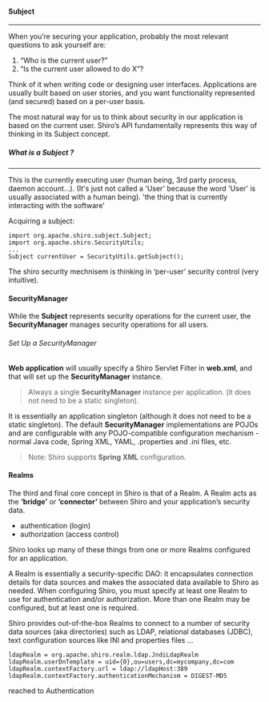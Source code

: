 


#### Subject
------

When you’re securing your application, probably the most relevant questions to ask yourself are: 
1. “Who is the current user?” 
2. “Is the current user allowed to do X”? 

Think of it when writing code or designing user interfaces. Applications are usually built based on user stories, and you want functionality represented (and secured) based on a per-user basis. 

The most natural way for us to think about security in our application is based on the current user. 
Shiro’s API fundamentally represents this way of thinking in its Subject concept.

##### What is a Subject ?
-------

This is the currently executing user (human being, 3rd party process, daemon account...). 
(It's just not called a 'User' because the word 'User' is usually associated with a human being).
'the thing that is currently interacting with the software'


Acquiring a subject:

    import org.apache.shiro.subject.Subject;
    import org.apache.shiro.SecurityUtils;
    ...
    Subject currentUser = SecurityUtils.getSubject();


The shiro security mechnisem is thinking in ‘per-user’ security control (very intuitive).


#### SecurityManager 

While the **Subject** represents security operations for the current user, the **SecurityManager** manages security operations for all users. 



###### Set Up a SecurityManager

**Web application** will usually specify a Shiro Servlet Filter in **web.xml**, and that will set up the **SecurityManager** instance. 

> Always a single **SecurityManager** instance per application. (it does not need to be a static singleton).

It is essentially an application singleton (although it does not need to be a static singleton). 
The default **SecurityManager** implementations are POJOs and are configurable with any POJO-compatible configuration mechanism - normal Java code, Spring XML, YAML, .properties and .ini files, etc.

> Note: Shiro supports **Spring XML** configuration.


#### Realms

The third and final core concept in Shiro is that of a Realm. 
A Realm acts as the **‘bridge’** or **‘connector’** between Shiro and your application’s security data. 

- authentication (login)
- authorization (access control)

Shiro looks up many of these things from one or more Realms configured for an application.

A Realm is essentially a security-specific DAO: it encapsulates connection details for data sources and makes the associated data available to Shiro as needed. When configuring Shiro, you must specify at least one Realm to use for authentication and/or authorization. More than one Realm may be configured, but at least one is required.

Shiro provides out-of-the-box Realms to connect to a number of security data sources (aka directories) such as LDAP, relational databases (JDBC), text configuration sources like INI and properties files ...

    ldapRealm = org.apache.shiro.realm.ldap.JndiLdapRealm
    ldapRealm.userDnTemplate = uid={0},ou=users,dc=mycompany,dc=com
    ldapRealm.contextFactory.url = ldap://ldapHost:389
    ldapRealm.contextFactory.authenticationMechanism = DIGEST-MD5 


reached to Authentication


